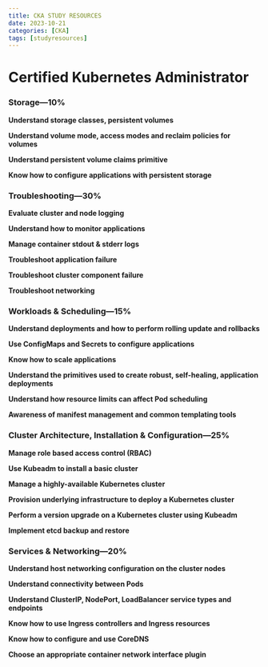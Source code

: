 ```yaml
---
title: CKA STUDY RESOURCES
date: 2023-10-21
categories: [CKA]
tags: [studyresources]     
---
```

# ****Certified Kubernetes Administrator****

### **Storage—10%**

**Understand storage classes, persistent volumes**

**Understand volume mode, access modes and reclaim policies for volumes**

**Understand persistent volume claims primitive**

**Know how to configure applications with persistent storage**

### **Troubleshooting—30%**

**Evaluate cluster and node logging**

**Understand how to monitor applications**

**Manage container stdout & stderr logs**

**Troubleshoot application failure**

**Troubleshoot cluster component failure**

**Troubleshoot networking**

### **Workloads & Scheduling—15%**

**Understand deployments and how to perform rolling update and rollbacks**

**Use ConfigMaps and Secrets to configure applications**

**Know how to scale applications**

**Understand the primitives used to create robust, self-healing, application deployments**

**Understand how resource limits can affect Pod scheduling**

**Awareness of manifest management and common templating tools**

### **Cluster Architecture, Installation & Configuration—25%**

**Manage role based access control (RBAC)**

**Use Kubeadm to install a basic cluster**

**Manage a highly-available Kubernetes cluster**

**Provision underlying infrastructure to deploy a Kubernetes cluster**

**Perform a version upgrade on a Kubernetes cluster using Kubeadm**

**Implement etcd backup and restore**

### **Services & Networking—20%**

**Understand host networking configuration on the cluster nodes**

**Understand connectivity between Pods**

**Understand ClusterIP, NodePort, LoadBalancer service types and endpoints**

**Know how to use Ingress controllers and Ingress resources**

**Know how to configure and use CoreDNS**

**Choose an appropriate container network interface plugin**
